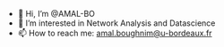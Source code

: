- 👋 Hi, I’m @AMAL-BO
- 👀 I’m interested in Network Analysis and Datascience
- 📫 How to reach me: amal.boughnim@u-bordeaux.fr

<!---
AMAL-BO/AMAL-BO is a ✨ special ✨ repository because its `README.md` (this file) appears on your GitHub profile.
You can click the Preview link to take a look at your changes.
--->
